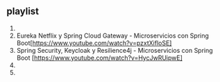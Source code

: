 ## playlist

1.
2. Eureka Netflix y Spring Cloud Gateway - Microservicios con Spring Boot[https://www.youtube.com/watch?v=pzxtXifloSE]
3. Spring Security, Keycloak y Resilience4j - Microservicios con Spring Boot [https://www.youtube.com/watch?v=HycJwRUipwE]
4.
5.

